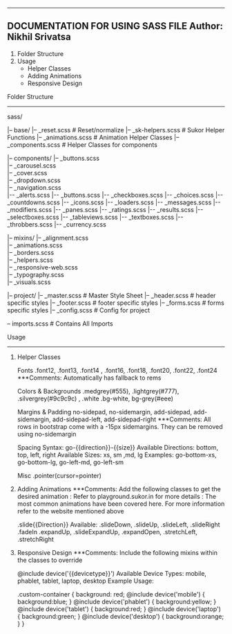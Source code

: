 ---------------------------------------------------
DOCUMENTATION FOR USING SASS FILE 
Author: Nikhil Srivatsa
---------------------------------------------------

1. Folder Structure 
2. Usage
   - Helper Classes
   - Adding Animations
   - Responsive Design



Folder Structure
_________________

sass/ 

|– base/ 
   |– _reset.scss       # Reset/normalize 
   |– _sk-helpers.scss  # Sukor Helper Functions 
   |– _animations.scss  # Animation Helper Classes 
   |– _components.scss  # Helper Classes for components 
 
|– components/ 
   |– _buttons.scss    
   |– _carousel.scss    
   |– _cover.scss       
   |– _dropdown.scss    
   |– _navigation.scss  
   |-- _alerts.scss
   |-- _buttons.scss
   |-- _checkboxes.scss
   |-- _choices.scss
   |-- _countdowns.scss
   |-- _icons.scss
   |-- _loaders.scss
   |-- _messages.scss
   |-- _modifiers.scss
   |-- _panes.scss
   |-- _ratings.scss
   |-- _results.scss
   |-- _selectboxes.scss
   |-- _tableviews.scss
   |-- _textboxes.scss
   |-- _throbbers.scss
   |-- _currency.scss


|– mixins/ 
   |– _alignment.scss    
   |– _animations.scss  
   |– _borders.scss      
   |– _helpers.scss    
   |– _responsive-web.scss  
   |– _typography.scss  
   |– _visuals.scss  
 

|– project/ 
   |– _master.scss        # Master Style Sheet 
   |– _header.scss        # header specific styles 
   |– _footer.scss        # footer specific styles 
   |– _forms.scss         # forms specific styles
   |– _config.scss        # Config for project  



– imports.scss          # Contains All Imports 




Usage
_________________


1. Helper Classes
    
   Fonts 
      .font12, .font13, .font14 , .font16, .font18, .font20, .font22, .font24 
      ***Comments: Automatically has fallback to rems 

   Colors & Backgrounds 
      .medgrey(#555), .lightgrey(#777), .silvergrey(#9c9c9c) , .white
      .bg-white, bg-grey(#eee)

   Margins & Padding
      no-sidepad, no-sidemargin, add-sidepad, add-sidemargin, add-sidepad-left, add-sidepad-right
      ***Comments: All rows in bootstrap come with a -15px sidemargins. They can be removed using no-sidemargin

   Spacing 
      Syntax: go-{{direction}}-{{size}}
      Available Directions: bottom, top, left, right 
      Available Sizes: xs, sm ,md, lg
      Examples: go-bottom-xs, go-bottom-lg, go-left-md, go-left-sm

   Misc
      .pointer(cursor=pointer)

2. Adding Animations
   ***Comments: Add the following classes to get the desired animation 
              : Refer to playground.sukor.in for more details
              : The most common animations have been covered here. For more information refer to the website mentioned above

   .slide{{Direction}} Available: .slideDown, .slideUp, .slideLeft, .slideRight
   .fadeIn
   .expandUp, .slideExpandUp, .expandOpen, .stretchLeft, .stretchRight

3. Responsive Design 
   ***Comments: Include the following mixins within the classes to override

   @include device('{{devicetype}}')
   Available Device Types: mobile, phablet, tablet, laptop, desktop
   Example Usage: 

      .custom-container {
        background: red;
        @include device('mobile') {
          background:blue;
        }
        @include device('phablet') {
          background:yellow;
        }
        @include device('tablet') {
          background:red;
        }
        @include device('laptop') {
          background:green;
        }
        @include device('desktop') {
          background:orange;
        }
      }


      








